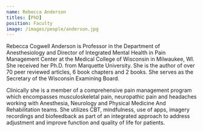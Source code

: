 ```yaml
---
name: Rebecca Anderson
titles: [PhD]
position: Faculty
image: /images/people/anderson.jpg
---
```

Rebecca Cogwell Anderson is Professor in the Department of Anesthesiology and Director of Integrated Mental Health in Pain Management Center at the Medical College of Wisconsin in Milwaukee, WI. She received her Ph.D. from Marquette University. She is the author of over 70 peer reviewed articles, 6 book chapters and 2 books. She serves as the Secretary of the Wisconsin Examining Board.

Clinically she is a member of a comprehensive pain management program which encompasses musculoskeletal pain, neuropathic pain and headaches working with Anesthesia, Neurology and Physical Medicine And Rehabilitation teams. She utilizes CBT, mindfulness, use of apps, imagery recordings and biofeedback as part of an integrated approach to address adjustment and improve function and quality of life for patients.
